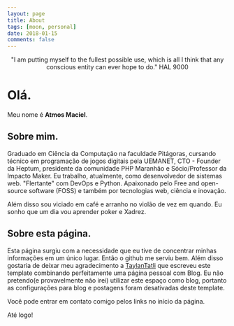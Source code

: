 ```yaml
---
layout: page
title: About
tags: [moon, personal]
date: 2018-01-15
comments: false
---
```


<center>"I am putting myself to the fullest possible use, which is all I think that any conscious entity can ever hope to do." HAL 9000</center>

# Olá.
Meu nome é **Atmos Maciel**.

## Sobre mim.

Graduado em Ciência da Computação na faculdade Pitágoras, cursando técnico em programação de jogos digitais pela UEMANET, CTO - Founder da Heptum, presidente da comunidade PHP Maranhão e Sócio/Professor da Impacto Maker. Eu trabalho, atualmente, como desenvolvedor de sistemas web. "Flertante" com DevOps e Python. Apaixonado pelo Free and open-source software (FOSS) e também por tecnologias web, ciência e inovação.

Além disso sou viciado em café e arranho no violão de vez em quando. Eu sonho que um dia vou aprender poker e Xadrez.

## Sobre esta página.

Esta página surgiu com a necessidade que eu tive de concentrar minhas informações em um único lugar. Então o github me serviu bem. Além disso gostaria de deixar meu agradecimento a [TaylanTatli](https://github.com/TaylanTatli) que escreveu este template combinando perfeitamente uma página pessoal com Blog. Eu não pretendo(e provavelmente não irei) utilizar este espaço como blog, portanto as configurações para blog e postagens foram desativadas deste template.

Você pode entrar em contato comigo pelos links no início da página.

Até logo!